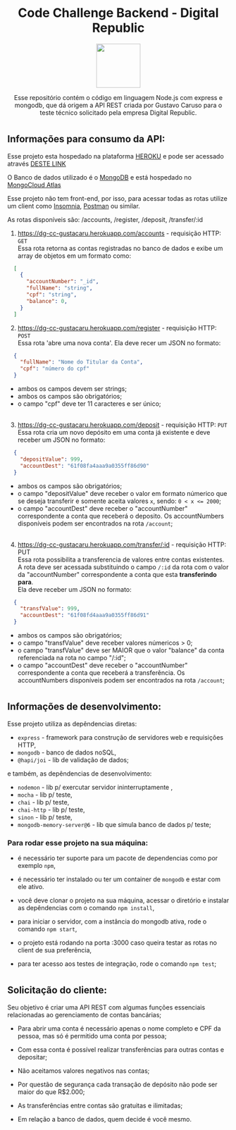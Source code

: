 <div align="center">

# Code Challenge Backend - Digital Republic
  
  <img width="100px" src="https://media-exp1.licdn.com/dms/image/C4D0BAQEezQzUHoUtcA/company-logo_200_200/0/1625683637278?e=2159024400&v=beta&t=IkDZT_-SGgEJQeHI3Lb7PKhlfqWAoemj56tBrLKFDhw" />

Esse repositório contém o código em linguagem Node.js com express e mongodb, que dá origem a API REST criada por Gustavo Caruso para o teste técnico solicitado pela empresa Digital Republic.

</div>

#

## Informações para consumo da API:

Esse projeto esta hospedado na plataforma <a href="https://www.heroku.com/" target="_blank">HEROKU</a> e pode ser acessado através <a href="https://dg-cc-gustacaru.herokuapp.com/" target="_blank">DESTE LINK</a>

O Banco de dados utilizado é o <a target="_blank" href="https://www.mongodb.com/">MongoDB</a> e está hospedado no <a target="_blank" href="https://cloud.mongodb.com/">MongoCloud Atlas</a>

Esse projeto não tem front-end, por isso, para acessar todas as rotas utilize um client como 
<a target="_blank" href="https://insomnia.rest/">Insomnia</a>, <a target="_blank" href="https://www.postman.com/">Postman</a> ou similar.

As rotas disponíveis são: /accounts, /register, /deposit, /transfer/:id

  1. https://dg-cc-gustacaru.herokuapp.com/accounts - requisição HTTP: `GET` <br>
    Essa rota retorna as contas registradas no banco de dados e exibe um array de objetos em um formato como:

  ```json
    [
      {
        "accountNumber": "_id",
        "fullName": "string",
        "cpf": "string",
        "balance": 0,
      }
    ]
  ```

  2. https://dg-cc-gustacaru.herokuapp.com/register - requisição HTTP: `POST` <br>
    Essa rota 'abre uma nova conta'. Ela deve recer um JSON no formato:

  ```json
    {
      "fullName": "Nome do Titular da Conta",
      "cpf": "número do cpf" 
    }
  ```
  - ambos os campos devem ser strings;
  - ambos os campos são obrigatórios;
  - o campo "cpf" deve ter 11 caracteres e ser único; 
  <br><br>

  3. https://dg-cc-gustacaru.herokuapp.com/deposit - requisição HTTP: `PUT` <br>
    Essa rota cria um novo depósito em uma conta já existente e deve receber um JSON no formato:

  ```json
    {
      "depositValue": 999,
      "accountDest": "61f08fa4aaa9a0355ff86d90"
    }
  ```
  - ambos os campos são obrigatórios;
  - o campo "depositValue" deve receber o valor em formato númerico que se deseja transferir e somente aceita valores `x`, sendo: `0 < x <= 2000`;
  - o campo "accountDest" deve receber o "accountNumber" correspondente a conta que receberá o deposito. Os accountNumbers disponíveis podem ser encontrados na rota `/account`;
  <br><br>


  4. https://dg-cc-gustacaru.herokuapp.com/transfer/:id - requisição HTTP: PUT <br>
    Essa rota possibilita a transferencia de valores entre contas existentes. <br>
    A rota deve ser acessada substituindo o campo `/:id` da rota com o valor da "accountNumber" correspondente a conta que esta **transferindo para**. <br>
    Ela deve receber um JSON no formato:

  ```json
    {
      "transfValue": 999,
      "accountDest": "61f08fd4aaa9a0355ff86d91"
    }
  ```
  - ambos os campos são obrigatórios;
  - o campo "transfValue" deve receber valores númericos > 0;
  - o campo "transfValue" deve ser MAIOR que o valor "balance" da conta referenciada na rota no campo "/:id";
  - o campo "accountDest" deve receber o "accountNumber" correspondente a conta que receberá a transferência. Os accountNumbers disponíveis podem ser encontrados na rota `/account`;

#

## Informações de desenvolvimento:

Esse projeto utiliza as depêndencias diretas:
- `express` - framework para construção de servidores web e requisições HTTP,
- `mongodb` - banco de dados noSQL,
- `@hapi/joi` - lib de validação de dados;

e também, as depêndencias de desenvolvimento:
- `nodemon` - lib p/ exercutar servidor ininterruptamente ,
- `mocha` - lib p/ teste,
- `chai` - lib p/ teste,
- `chai-http` - lib p/ teste,
- `sinon` - lib p/ teste,
- `mongodb-memory-server@6` - lib que simula banco de dados p/ teste;

### Para rodar esse projeto na sua máquina:
- é necessário ter suporte para um pacote de dependencias como por exemplo `npm`,
- é necessário ter instalado ou ter um container de `mongodb` e estar com ele ativo.

- você deve clonar o projeto na sua máquina, acessar o diretório e instalar as depêndencias com o comando `npm install`,
- para iniciar o servidor, com a instância do mongodb ativa, rode o comando `npm start`,
- o projeto está rodando na porta :3000 caso queira testar as rotas no client de sua preferência,
- para ter acesso aos testes de integração, rode o comando `npm test`;

#

<div align="left">

## Solicitação do cliente:

Seu objetivo é criar uma API REST com algumas funções essenciais relacionadas ao gerenciamento de contas bancárias;

  - Para abrir uma conta é necessário apenas o nome completo e CPF da pessoa, mas só é permitido uma conta por pessoa;

  - Com essa conta é possível realizar transferências para outras contas e depositar;

  - Não aceitamos valores negativos nas contas;

  - Por questão de segurança cada transação de depósito não pode ser maior do que R$2.000;
  
  - As transferências entre contas são gratuitas e ilimitadas;

  - Em relação a banco de dados, quem decide é você mesmo.

</div>

